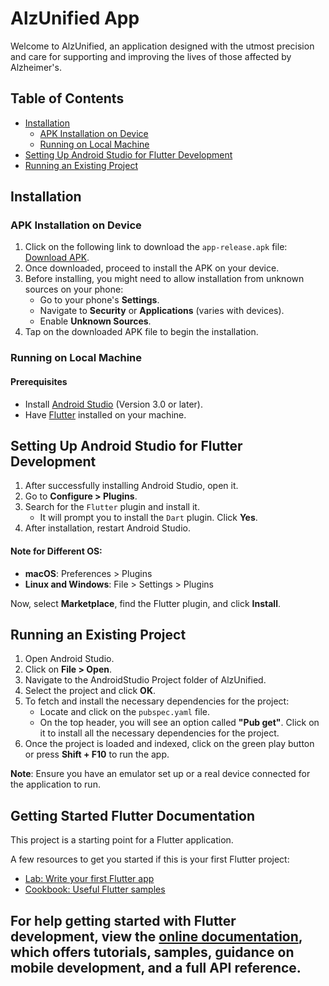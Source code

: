 # AlzUnified App

Welcome to AlzUnified, an application designed with the utmost precision and care for supporting and improving the lives of those affected by Alzheimer's.

## Table of Contents
- [Installation](#installation)
  - [APK Installation on Device](#apk-installation-on-device)
  - [Running on Local Machine](#running-on-local-machine)
- [Setting Up Android Studio for Flutter Development](#setting-up-android-studio-for-flutter-development)
- [Running an Existing Project](#running-an-existing-project)

## Installation

### APK Installation on Device
1. Click on the following link to download the `app-release.apk` file: [Download APK](https://drive.google.com/drive/folders/1dvxf9FSrPQlOUK5URYdGUea-2uVWov_Q?usp=sharing).
2. Once downloaded, proceed to install the APK on your device.
3. Before installing, you might need to allow installation from unknown sources on your phone:
   - Go to your phone's **Settings**.
   - Navigate to **Security** or **Applications** (varies with devices).
   - Enable **Unknown Sources**.
4. Tap on the downloaded APK file to begin the installation.

### Running on Local Machine

#### Prerequisites
- Install [Android Studio](https://developer.android.com/studio) (Version 3.0 or later).
- Have [Flutter](https://docs.flutter.dev/get-started/install) installed on your machine.

## Setting Up Android Studio for Flutter Development

1. After successfully installing Android Studio, open it.
2. Go to **Configure > Plugins**.
3. Search for the `Flutter` plugin and install it.
   - It will prompt you to install the `Dart` plugin. Click **Yes**.
4. After installation, restart Android Studio.

#### Note for Different OS:
- **macOS**: Preferences > Plugins
- **Linux and Windows**: File > Settings > Plugins 

Now, select **Marketplace**, find the Flutter plugin, and click **Install**.

## Running an Existing Project

1. Open Android Studio.
2. Click on **File > Open**.
3. Navigate to the AndroidStudio Project folder of AlzUnified.
4. Select the project and click **OK**.
5. To fetch and install the necessary dependencies for the project:
   - Locate and click on the `pubspec.yaml` file.
   - On the top header, you will see an option called **"Pub get"**. Click on it to install all the necessary dependencies for the project.
6. Once the project is loaded and indexed, click on the green play button or press **Shift + F10** to run the app.

**Note**: Ensure you have an emulator set up or a real device connected for the application to run.



## Getting Started Flutter Documentation

This project is a starting point for a Flutter application.

A few resources to get you started if this is your first Flutter project:

- [Lab: Write your first Flutter app](https://docs.flutter.dev/get-started/codelab)
- [Cookbook: Useful Flutter samples](https://docs.flutter.dev/cookbook)

For help getting started with Flutter development, view the
[online documentation](https://docs.flutter.dev/), which offers tutorials,
samples, guidance on mobile development, and a full API reference.
---

